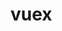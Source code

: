 <!--
 * @Author: xr
 * @Date: 2021-03-22 16:20:11
 * @LastEditors: xr
 * @LastEditTime: 2021-03-22 16:20:18
 * @version: v1.0.0
 * @Descripttion: 功能说明
 * @FilePath: \admin-ui\src\store\readme.md
-->
# vuex